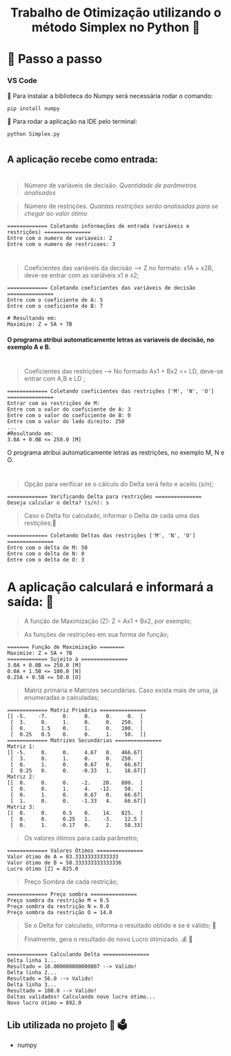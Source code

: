 <h1 align='center'>Trabalho de Otimização utilizando o método Simplex no Python 🐍</h1>
<div align="center">

</div>

# 📝 Passo a passo

<h3> VS Code</h3>
🚨 Para instalar a biblioteca do Numpy será necessária rodar o comando:

```
pip install numpy
```
🚨 Para rodar a aplicação na IDE pelo terminal:

```
python Simplex.py
```

#
## A aplicação recebe como entrada: 

#
> Número de variáveis de decisão. *Quantidade de parâmetros analisados*

> Número de restrições. *Quantas restrições serão analisadas para se chegar ao valor ótimo*
```
============= Coletando informações de entrada (variáveis e restrições) ===============
Entre com o numero de variaveis: 2
Entre com o numero de restricoes: 3
```

#
> Coeficientes das variáveis da decisão --> Z no formato: x1A + x2B, deve-se entrar com as variáveis x1 e x2;
```
============= Coletando coeficientes das variáveis de decisão ===============
Entre com o coeficiente de A: 5
Entre com o coeficiente de B: 7

# Resultando em:
Maximize: Z = 5A + 7B
```
#### O programa atribui automaticamente letras as variaveis de decisão, no exemplo A e B.

#
> Coeficientes das restrições --> No formado Ax1 + Bx2 <= LD, deve-se entrar com A,B e LD ;
```
============= Coletando coeficientes das restrições ['M', 'N', 'O'] ===============
Entrar com as restrições de M:
Entre com o valor do coeficiente de A: 3
Entre com o valor do coeficiente de B: 0
Entre com o valor do lado direito: 250
...
#Resultando em:
3.0A + 0.0B <= 250.0 [M]
```
O programa atribui automaticamente letras as restrições, no exemplo M, N e O.
#
> Opção para verificar se o cálculo do Delta será feito e aceito (s/n);
```
============= Verificando Delta para restrições ===============
Deseja calcular o delta? (s/n): s
```
> Caso o Delta for calculado, informar o Delta de cada uma das restições;🥏
```
============= Coletando Deltas das restrições ['M', 'N', 'O'] ===============
Entre com o delta de M: 50
Entre com o delta de N: 0
Entre com o delta de O: 3
```
#
# A aplicação calculará e informará a saída: 📲


> A função de Maximização (Z): Z = Ax1 + Bx2, por exemplo;

> As funções de restrições em sua forma de função;
```
======= Função de Maximização ========
Maximize: Z = 5A + 7B
============= Sujeito à ===============
3.0A + 0.0B <= 250.0 [M]
0.0A + 1.5B <= 100.0 [N]
0.25A + 0.5B <= 50.0 [O]
```
> Matriz primária e Matrizes secundárias. Caso exista mais de uma, já enumeradas e calculadas;
```
============= Matriz Primária ===============
[[ -5.    -7.     0.     0.     0.     0.  ]
 [  3.     0.     1.     0.     0.   250.  ]
 [  0.     1.5    0.     1.     0.   100.  ]
 [  0.25   0.5    0.     0.     1.    50.  ]]
============= Matrizes Secundárias ===============
Matriz 1:
[[ -5.     0.     0.     4.67   0.   466.67]
 [  3.     0.     1.     0.     0.   250.  ]
 [  0.     1.     0.     0.67   0.    66.67]
 [  0.25   0.     0.    -0.33   1.    16.67]]
Matriz 2:
[[  0.     0.     0.    -2.    20.   800.  ]
 [  0.     0.     1.     4.   -12.    50.  ]
 [  0.     1.     0.     0.67   0.    66.67]
 [  1.     0.     0.    -1.33   4.    66.67]]
Matriz 3:
[[  0.     0.     0.5    0.    14.   825.  ]
 [  0.     0.     0.25   1.    -3.    12.5 ]
 [  0.     1.    -0.17   0.     2.    58.33]
```
> Os valores ótimos para cada parâmetro;
```
============= Valores Ótimos ===============
Valor ótimo de A = 83.33333333333333
Valor ótimo de B = 58.333333333333336
Lucro ótimo [Z] = 825.0
```
> Preço Sombra de cada restrição;
```
============= Preço sombra ===============
Preço sombra da restrição M = 0.5
Preço sombra da restrição N = 0.0
Preço sombra da restrição O = 14.0
```
> Se o Delta for calculado, informa o resultado obtido e se é válido; 🧮

> Finalmente, gera o resultado do novo Lucro ótimizado. 💰 💸
```
============= Calculando Delta ===============
Delta linha 1...
Resultado = 16.000000000000007 --> Valido!
Delta linha 2...
Resultado = 56.0 --> Valido!
Delta linha 3...
Resultado = 100.0 --> Valido!
Daltas validados! Calculando novo lucro ótimo...
Novo lucro ótimo = 892.0
```
## Lib utilizada no projeto 🕋 🗳️

- numpy

